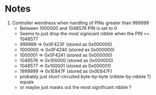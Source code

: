 # Notes

1. Controller weirdness when handling of PINs greater than 999999
   - Between 1000000 and 1048576 PIN is set to 0
   - Seems to just drop the most signicant nibble when the PIN >= 1048577
   - 999999  => 0x0F423F (stored as 0x000000)
   - 1000000 => 0x0F4240 (stored as 0x000000)
   - 1000001 => 0x0F4241 (stored as 0x000000)
   - 1048576 => 0x100000 (stored as 0x000000)
   - 1048577 => 0x100001 (stored as 0x000001)
   - 1999999 => 0x1E847F (stored as 0x0E847F)
   - probably just short-circuited byte-by-byte (nibble-by-nibble ?) equals
   - or maybe just masks out the most significant nibble ?
